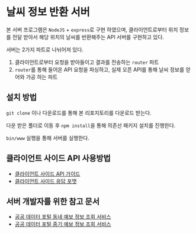 # 날씨 정보 반환 서버
본 서버 프로그램은 `NodeJS` + `express`로 구현 하였으며, 클라이언트로부터 위치 정보를 전달 받아서 해당 위치의 날씨를 반환해주는 API 서버를 구현하고 있다. 

서버는 2가지 파트로 나뉘어져 있다. 

1. 클라이언트로부터 요청을 받아들이고 결과를 전송하는 `router` 파트
2. `router`를 통해 들어온 API 요청을 파싱하고, 실제 오픈 API를 통해 날씨 정보를 얻어와 가공 하는 파트



## 설치 방법

`git clone` 이나 다운로드를 통해 본 리포지토리를 다운로드 받는다. 

다운 받은 폴더로 이동 후 `npm install`을 통해 의존선 패키지 설치를 진행한다.

`bin/www` 실행을 통해 서버를 실행한다. 



## 클라이언트 사이드 API 사용방법

- [클라이언트 사이드 API 가이드](./docs/클라이언트-사이드-API.md)
- [클라이언트 사이드 응답 포맷](./docs/response.md)



## 서버 개발자를 위한 참고 문서

- [공공 데이터 포털 동네 예보 정보 조회 서비스](./docs/OpenAPI_사용자_활용가이드_기상청_신규_동네예보정보조회서비스_v1.4.pdf)
- [공공 데이터 포털 중기 예보 정보 조회 서비스](./docs/OpenAPI_사용자_활용가이드_기상청_중기예보정보조회서비스_v1.4.pdf)